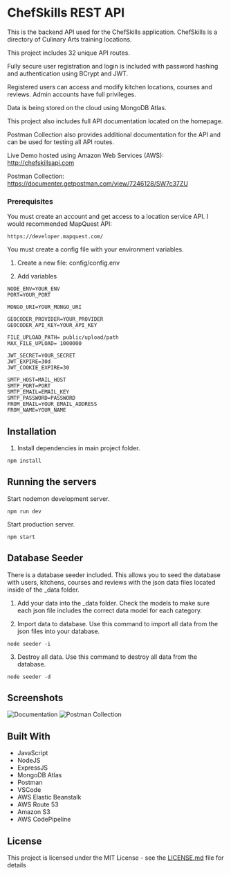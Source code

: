 # ChefSkills REST API

This is the backend API used for the ChefSkills application. ChefSkills is a directory of Culinary Arts training locations.

This project includes 32 unique API routes.

Fully secure user registration and login is included with password hashing and authentication using BCrypt and JWT.

Registered users can access and modify kitchen locations, courses and reviews. Admin accounts have full privileges.

Data is being stored on the cloud using MongoDB Atlas.

This project also includes full API documentation located on the homepage.

Postman Collection also provides additional documentation for the API and can be used for testing all API routes.

Live Demo hosted using Amazon Web Services (AWS): http://chefskillsapi.com

Postman Collection: https://documenter.getpostman.com/view/7246128/SW7c37ZU

### Prerequisites

You must create an account and get access to a location service API. I would recommended MapQuest API:

```
https://developer.mapquest.com/
```

You must create a config file with your environment variables.

1. Create a new file: config/config.env

2. Add variables

```
NODE_ENV=YOUR_ENV
PORT=YOUR_PORT

MONGO_URI=YOUR_MONGO_URI

GEOCODER_PROVIDER=YOUR_PROVIDER
GEOCODER_API_KEY=YOUR_API_KEY

FILE_UPLOAD_PATH= public/upload/path
MAX_FILE_UPLOAD= 1000000

JWT_SECRET=YOUR_SECRET
JWT_EXPIRE=30d
JWT_COOKIE_EXPIRE=30

SMTP_HOST=MAIL_HOST
SMTP_PORT=PORT
SMTP_EMAIL=EMAIL_KEY
SMTP_PASSWORD=PASSWORD
FROM_EMAIL=YOUR_EMAIL_ADDRESS
FROM_NAME=YOUR_NAME
```

## Installation

1. Install dependencies in main project folder.

```
npm install
```

## Running the servers

Start nodemon development server.

```
npm run dev
```

Start production server.

```
npm start
```

## Database Seeder

There is a database seeder included. This allows you to seed the database with users, kitchens, courses and reviews with the json data files located inside of the \_data folder.

1. Add your data into the \_data folder. Check the models to make sure each json file includes the correct data model for each category.

2. Import data to database. Use this command to import all data from the json files into your database.

```
node seeder -i
```

3. Destroy all data. Use this command to destroy all data from the database.

```
node seeder -d
```

## Screenshots

![Documentation](https://i.imgur.com/A7K4ZNW.png "Documentation")
![Postman Collection](https://i.imgur.com/napUpMg.png "Postman Collection")

## Built With

- JavaScript
- NodeJS
- ExpressJS
- MongoDB Atlas
- Postman
- VSCode
- AWS Elastic Beanstalk
- AWS Route 53
- Amazon S3
- AWS CodePipeline

## License

This project is licensed under the MIT License - see the [LICENSE.md](LICENSE.md) file for details
